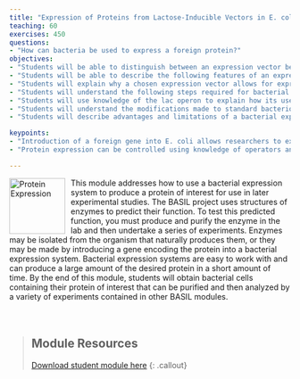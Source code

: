 ```yaml
---
title: "Expression of Proteins from Lactose-Inducible Vectors in E. coli"
teaching: 60
exercises: 450
questions:
- "How can bacteria be used to express a foreign protein?"
objectives:
- "Students will be able to distinguish between an expression vector before and after insertion of a protein’s coding sequence."
- "Students will be able to describe the following features of an expression vector:  multiple cloning site, T7 promoter region, antibiotic resistance gene, purification tag(s), origin of replication."
- "Students will explain why a chosen expression vector allows for expression of the desired protein."
- "Students will understand the following steps required for bacterial expression of a protein of interest:  transformation, antibiotic selection, bacterial growth, induction."
- "Students will use knowledge of the lac operon to explain how its use in recombinant protein expression."
- "Students will understand the modifications made to standard bacteriological growth medium to induce protein expression."
- "Students will describe advantages and limitations of a bacterial expression system as a source of protein relative to original tissue/cell origin."

keypoints:
- "Introduction of a foreign gene into E. coli allows researchers to express proteins of interest."
- "Protein expression can be controlled using knowledge of operators and repressors in E. coli."

---
```

<img src="../fig/expression.png" alt="Protein Expression" width="100" style="float: left; margin-top: 0px; margin-right: 10px" />
This module addresses how to use a bacterial expression system to produce a protein of interest for use in later experimental studies. The BASIL project uses structures of enzymes to predict their function. To test this predicted function, you must produce and purify the enzyme in the lab and then undertake a series of experiments. Enzymes may be isolated from the organism that naturally produces them, or they may be made by introducing a gene encoding the protein into a bacterial expression system. Bacterial expression systems are easy to work with and can produce a large amount of the desired protein in a short amount of time. By the end of this module, students will obtain bacterial cells containing their protein of interest that can be purified and then analyzed by a variety of experiments contained in other BASIL modules.
<br/><br/><br/>

> ## Module Resources
>[Download student module here](https://docs.google.com/document/d/e/2PACX-1vRjvWiUh0XI81Odwp-0xJaiHcvhXcmruZgrwMFhpcY2hKlhOUAbSri9z-DxBppOiLmIEMg0UxvFNp8Y/pub)
{: .callout}
